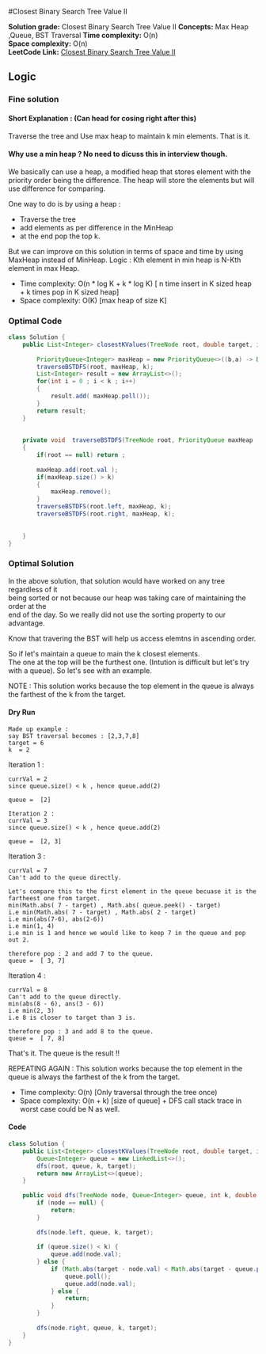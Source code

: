 #Closest Binary Search Tree Value II

**Solution grade:** Closest Binary Search Tree Value II
**Concepts:** Max Heap ,Queue, BST Traversal
**Time complexity:** O(n)  
**Space complexity:** O(n)  
**LeetCode Link:** [Closest Binary Search Tree Value II](https://leetcode.com/problems/closest-binary-search-tree-value-ii)


## Logic




### Fine solution 

#### Short Explanation :  (Can head for cosing right after this)
Traverse the tree and Use max heap to maintain k min elements. That is it.



#### Why use a min heap ? No need to dicuss this in interview though.
We basically can use a heap, a modified heap that stores element with the priority order being the difference.
The heap will store the elements but will use difference for comparing. 

One way to do is by using a heap :
- Traverse the tree
- add elements as per difference in the MinHeap
- at the end pop the top k.


But we can improve on this solution in terms of space and time by using MaxHeap instead of MinHeap.
Logic : Kth element in min heap is N-Kth element in max Heap.





- Time complexity: O(n * log K + k * log K) [ n time insert in K sized heap + k times pop in K sized heap]
- Space complexity: O(K) [max heap of size K]


### Optimal Code

```java
class Solution {
    public List<Integer> closestKValues(TreeNode root, double target, int k) {
        
        PriorityQueue<Integer> maxHeap = new PriorityQueue<>((b,a) -> Double.compare(Math.abs(target - a), Math.abs(target - b)));
        traverseBSTDFS(root, maxHeap, k);
        List<Integer> result = new ArrayList<>();
        for(int i = 0 ; i < k ; i++)
        {
            result.add( maxHeap.poll());
        }
        return result;
    }
    
    
    private void  traverseBSTDFS(TreeNode root, PriorityQueue maxHeap ,  int k )
    {
        if(root == null) return ;
        
        maxHeap.add(root.val );
        if(maxHeap.size() > k)
        {
            maxHeap.remove();
        }
        traverseBSTDFS(root.left, maxHeap, k);
        traverseBSTDFS(root.right, maxHeap, k);
        
        
    }
}
```






### Optimal Solution 

In the above solution, that solution would have worked on any tree regardless of it <br>
being sorted or not because our heap was taking care of maintaining the order at the<br>
end of the day. So we really did not use the sorting property to our advantage.


Know that travering the BST will help us access elemtns in ascending order.

So if let's maintain a queue to main the k closest elements. <br>
The one at the top will be the furthest one. (Intution is difficult but let's try with a queue).
So let's see with an example.


NOTE : This solution works because the top element in the queue is always the farthest of the k from the target.

#### Dry Run
```
Made up example : 
say BST traversal becomes : [2,3,7,8]
target = 6
k  = 2
```

Iteration 1 :
```
currVal = 2
since queue.size() < k , hence queue.add(2)

queue =  [2]

```

```
Iteration 2 :
currVal = 3
since queue.size() < k , hence queue.add(2)

queue =  [2, 3]
```

Iteration 3 :
```
currVal = 7
Can't add to the queue directly.

Let's compare this to the first element in the queue becuase it is the fartheest one from target.
min(Math.abs( 7 - target) , Math.abs( queue.peek() - target)
i.e min(Math.abs( 7 - target) , Math.abs( 2 - target)
i.e min(abs(7-6), abs(2-6))
i.e min(1, 4)
i.e min is 1 and hence we would like to keep 7 in the queue and pop out 2.

therefore pop : 2 and add 7 to the queue. 
queue =  [ 3, 7]
```

Iteration 4 :
```
currVal = 8
Can't add to the queue directly.
min(abs(8 - 6), ans(3 - 6))
i.e min(2, 3)
i.e 8 is closer to target than 3 is.

therefore pop : 3 and add 8 to the queue. 
queue =  [ 7, 8]
```
That's it. The queue is the result !!

REPEATING AGAIN : This solution works because the top element in the queue is always the farthest of the k from the target.

- Time complexity: O(n) [Only traversal through the tree once)
- Space complexity: O(n + k) [size of queue] + DFS call stack trace in worst case could be N as well.


#### Code



```java
class Solution {
    public List<Integer> closestKValues(TreeNode root, double target, int k) {
        Queue<Integer> queue = new LinkedList<>();
        dfs(root, queue, k, target);
        return new ArrayList<>(queue);
    }
    
    public void dfs(TreeNode node, Queue<Integer> queue, int k, double target) {
        if (node == null) {
            return;
        }
        
        dfs(node.left, queue, k, target);
        
        if (queue.size() < k) {
            queue.add(node.val);
        } else {
            if (Math.abs(target - node.val) < Math.abs(target - queue.peek())) {
                queue.poll();
                queue.add(node.val);
            } else {
                return;
            }
        }
        
        dfs(node.right, queue, k, target);
    }
}
```
